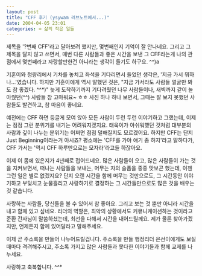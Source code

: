 ```yaml
---
layout: post
title: "CFF 후기 (ysywam 러브노트에서...)"
date: 2004-04-05 23:01
categories: ⊙ 삶의 작은 일들
---
```


제목을 '?번째 CFF'라고 달아보려 했지만, 몇번째인지 기억이 잘 안나네요. 그리고 그 제목을 달지 않고 쓰면서, 매번 다른 사람들과 좋은 시간을 보낸 그 CFF라는게 나의 관점에서 몇번째라고 자랑할만한건 아니라는 생각이 들기도 하구요. ^^)a

기훈이와 청량리에서 기차를 놓치고 좌석을 기다리면서 들었던 생각은, '지금 가서 뭐하나...'였습니다. 하지만 기훈이에게 역시 말했던 것은, "지금 가서라도 사람들 얼굴만 봐도 참 좋겠다. ^^*)" 늦게 도착하기까지 기다려줬던 나무 사람들이나, 새벽까지 같이 놀아줬던(^^) 사람들 참 고마워요~ ㅎㅎ 사진 하나 하나 보면서, 그때는 잘 보지 못했던 사람들도 발견하고, 참 마음이 좋네요. 

예전에는 CFF 하면 둥글게 모여 앉아 모든 사람이 두런 두런 이야기하고 그랬는데, 이제는 점점 그런 분위기를 내기는 어려워지겠지요. 태욱이가 아쉬워했던 것처럼 대부분의 사람과 깊이 나누는 분위기는 어쩌면 점점 덜해질지도 모르겠어요. 하지만 CFF는 단지 Just Beginning이라는거 아시죠? 평소에는 'CFF를 가야 얘기 좀 하지'라고 말하다가, CFF 가서는 '역시 CFF 하루만으로는 모자라'라고들 하잖아요.

이제 이 몸에 있은지가 4년째로 접어드네요. 많은 사람들이 오고, 많은 사람들이 가는 것을 지켜보면서, 떠나는 사람들을 보내는, 머무는 자의 슬픔을 종종 맛보곤 했는데, 이젠 그런 일은 별로 없겠지요? 단지 오랜 시간을 함께 머무는 것만으로도, 그 시간동안 이야기하고 부딪치고 눈물흘리고 사랑하기로 결정하는 그 시간들만으로도 많은 것을 배우는 것 같습니다.

사랑하는 사람들, 당신들을 볼 수 있어서 참 좋아요.
그리고 보는 것 뿐만 아니라 시간을 내고 함께 있고 싶네요.
리더의 역할은, 최악의 상황에서도 커뮤니케이션하는 것이라고 준환 간사님이 말씀하셨는데, 최선을 다해서 시간을 내어드릴께요. 제가 물론 찾아가겠지만, 언제든지 함께 있어달라고 말해주세요.

이제 곧 주소록을 만들어 나누어드릴겁니다.
주소록을 만들 행정리더 은선이에게도 보실 때마다 격려해주시고,
주소록 가지고 많은 사람들과 못다한 이야기들과 함께 교제를 나누세요.

사랑하고 축복합니다. ^^*

       

